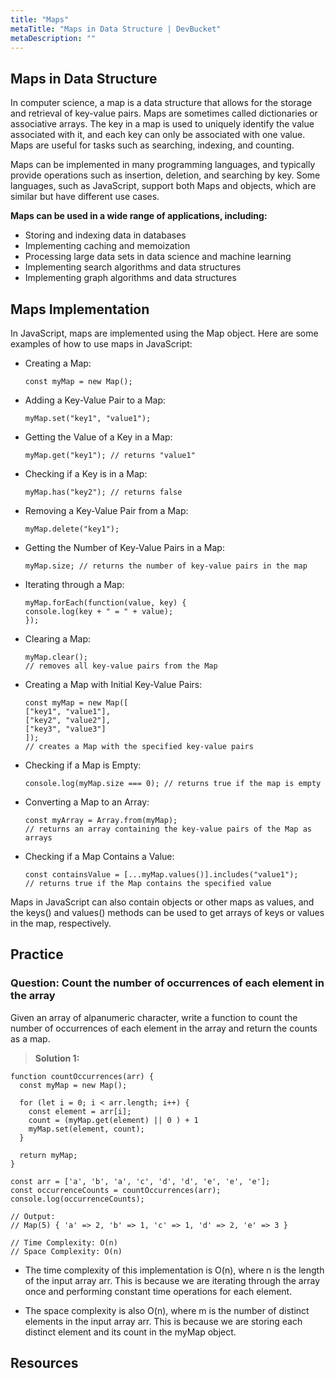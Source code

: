 ```yaml
---
title: "Maps"
metaTitle: "Maps in Data Structure | DevBucket"
metaDescription: ""
---
```


## Maps in Data Structure

In computer science, a map is a data structure that allows for the storage and retrieval of key-value pairs. Maps are sometimes called dictionaries or associative arrays. The key in a map is used to uniquely identify the value associated with it, and each key can only be associated with one value. Maps are useful for tasks such as searching, indexing, and counting.

Maps can be implemented in many programming languages, and typically provide operations such as insertion, deletion, and searching by key. Some languages, such as JavaScript, support both Maps and objects, which are similar but have different use cases.

**Maps can be used in a wide range of applications, including:**

- Storing and indexing data in databases
- Implementing caching and memoization
- Processing large data sets in data science and machine learning
- Implementing search algorithms and data structures
- Implementing graph algorithms and data structures

## Maps Implementation
In JavaScript, maps are implemented using the Map object. Here are some examples of how to use maps in JavaScript:

- Creating a Map:

    ```JS
    const myMap = new Map();
    ```

- Adding a Key-Value Pair to a Map:

    ```JS
    myMap.set("key1", "value1");
    ```

- Getting the Value of a Key in a Map:

    ```JS
    myMap.get("key1"); // returns "value1"
    ```

- Checking if a Key is in a Map:

    ```JS
    myMap.has("key2"); // returns false
    ```

- Removing a Key-Value Pair from a Map:

    ```JS
    myMap.delete("key1");
    ```

- Getting the Number of Key-Value Pairs in a Map:

    ```JS
    myMap.size; // returns the number of key-value pairs in the map
    ```

- Iterating through a Map:

    ```JS
    myMap.forEach(function(value, key) {
    console.log(key + " = " + value);
    });
    ```

- Clearing a Map:

    ```JS
    myMap.clear();
    // removes all key-value pairs from the Map
    ```

- Creating a Map with Initial Key-Value Pairs:

    ```JS
    const myMap = new Map([
    ["key1", "value1"],
    ["key2", "value2"],
    ["key3", "value3"]
    ]);
    // creates a Map with the specified key-value pairs
    ```

- Checking if a Map is Empty:

    ```JS
    console.log(myMap.size === 0); // returns true if the map is empty
    ```

- Converting a Map to an Array:

    ```JS
    const myArray = Array.from(myMap);
    // returns an array containing the key-value pairs of the Map as arrays
    ```

- Checking if a Map Contains a Value:

    ```JS
    const containsValue = [...myMap.values()].includes("value1");
    // returns true if the Map contains the specified value
    ```

Maps in JavaScript can also contain objects or other maps as values, and the keys() and values() methods can be used to get arrays of keys or values in the map, respectively.

## Practice

### Question: Count the number of occurrences of each element in the array

Given an array of alpanumeric character, write a function to count the number of occurrences of each element in the array and return the counts as a map.

> **Solution 1:**

```JS
function countOccurrences(arr) {
  const myMap = new Map();

  for (let i = 0; i < arr.length; i++) {
    const element = arr[i];
    count = (myMap.get(element) || 0 ) + 1
    myMap.set(element, count);
  }

  return myMap;
}

const arr = ['a', 'b', 'a', 'c', 'd', 'd', 'e', 'e', 'e'];
const occurrenceCounts = countOccurrences(arr);
console.log(occurrenceCounts); 

// Output: 
// Map(5) { 'a' => 2, 'b' => 1, 'c' => 1, 'd' => 2, 'e' => 3 }

// Time Complexity: O(n) 
// Space Complexity: O(n)
```

- The time complexity of this implementation is O(n), where n is the length of the input array arr. This is because we are iterating through the array once and performing constant time operations for each element.

- The space complexity is also O(n), where m is the number of distinct elements in the input array arr. This is because we are storing each distinct element and its count in the myMap object.

## Resources
